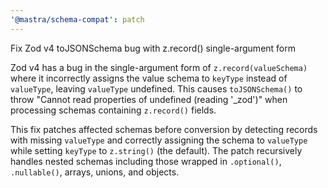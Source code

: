 ```yaml
---
'@mastra/schema-compat': patch
---
```


Fix Zod v4 toJSONSchema bug with z.record() single-argument form

Zod v4 has a bug in the single-argument form of `z.record(valueSchema)` where it incorrectly assigns the value schema to `keyType` instead of `valueType`, leaving `valueType` undefined. This causes `toJSONSchema()` to throw "Cannot read properties of undefined (reading '_zod')" when processing schemas containing `z.record()` fields.

This fix patches affected schemas before conversion by detecting records with missing `valueType` and correctly assigning the schema to `valueType` while setting `keyType` to `z.string()` (the default). The patch recursively handles nested schemas including those wrapped in `.optional()`, `.nullable()`, arrays, unions, and objects.
